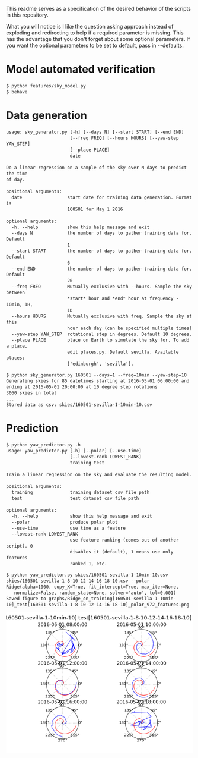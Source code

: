This readme serves as a specification of the desired behavior of the scripts in this repository. 

What you will notice is I like the question asking approach instead of exploding and redirecting to help if a required parameter is missing.
This has the advantage that you don't forget about some optional parameters. If you want the optional parameters to be set to default, pass in --defaults.

# Model automated verification

```
$ python features/sky_model.py
$ behave
```

# Data generation
```
usage: sky_generator.py [-h] [--days N] [--start START] [--end END]
                        [--freq FREQ] [--hours HOURS] [--yaw-step YAW_STEP]
                        [--place PLACE]
                        date

Do a linear regression on a sample of the sky over N days to predict the time
of day.

positional arguments:
  date                 start date for training data generation. Format is
                       160501 for May 1 2016

optional arguments:
  -h, --help           show this help message and exit
  --days N             the number of days to gather training data for. Default
                       1
  --start START        the number of days to gather training data for. Default
                       6
  --end END            the number of days to gather training data for. Default
                       20
  --freq FREQ          Mutually exclusive with --hours. Sample the sky between
                       *start* hour and *end* hour at frequency - 10min, 1H,
                       1D
  --hours HOURS        Mutually exclusive with freq. Sample the sky at this
                       hour each day (can be specified multiple times)
  --yaw-step YAW_STEP  rotational step in degrees. Default 10 degrees.
  --place PLACE        place on Earth to simulate the sky for. To add a place,
                       edit places.py. Default sevilla. Available places:
                       ['edinburgh', 'sevilla'].
```
```
$ python sky_generator.py 160501 --days=1 --freq=10min --yaw-step=10
Generating skies for 85 datetimes starting at 2016-05-01 06:00:00 and ending at 2016-05-01 20:00:00 at 10 degree step rotations
3060 skies in total
...
Stored data as csv: skies/160501-sevilla-1-10min-10.csv
```

# Prediction
```
$ python yaw_predictor.py -h
usage: yaw_predictor.py [-h] [--polar] [--use-time]
                        [--lowest-rank LOWEST_RANK]
                        training test

Train a linear regression on the sky and evaluate the resulting model.

positional arguments:
  training              training dataset csv file path
  test                  test dataset csv file path

optional arguments:
  -h, --help            show this help message and exit
  --polar               produce polar plot
  --use-time            use time as a feature
  --lowest-rank LOWEST_RANK
                        use feature ranking (comes out of another script). 0
                        disables it (default), 1 means use only features
                        ranked 1, etc.
```

```
$ python yaw_predictor.py skies/160501-sevilla-1-10min-10.csv skies/160501-sevilla-1-8-10-12-14-16-18-10.csv --polar
Ridge(alpha=1000, copy_X=True, fit_intercept=True, max_iter=None,
   normalize=False, random_state=None, solver='auto', tol=0.001)
Saved figure to graphs/Ridge_on_training[160501-sevilla-1-10min-10]_test[160501-sevilla-1-8-10-12-14-16-18-10]_polar_972_features.png
```
![Ridge_on_training[160501-sevilla-1-10min-10]_test[160501-sevilla-1-8-10-12-14-16-18-10]_polar_972_features.png](graphs/example.png)

